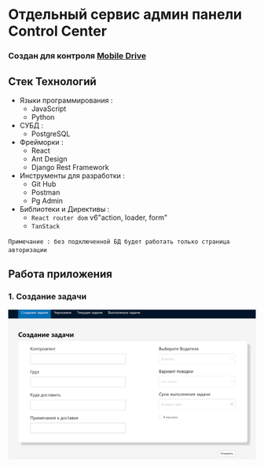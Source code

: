 # Отдельный сервис админ панели Control Center

### Создан для контроля [Mobile Drive](https://github.com/Yasuoqp/Mobile-Drive-app)

## Стек Технологий

* Языки программирования :
    + JavaScript
    + Python
* СУБД :
    + PostgreSQL
* Фрейморки :
    + React
    + Ant Design
    + Django Rest Framework
* Инструменты для разработки :
    + Git Hub
    + Postman
    + Pg Admin
* Библиотеки и Директивы :
    + `React router dom` v6"action, loader, form"
    + `TanStack`
    

`Примечание : без подключенной БД будет работать только страница авторизации`


## Работа приложения

### 1. Создание задачи 
![alt](https://github.com/Yasuoqp/control-center/blob/main/readmeImg/creat-task.png)

